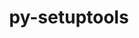 ---
title: "py-setuptools"
layout: cache
categories: [package, develop-2024-01-21]
meta: {"versions": ["59.4.0", "63.4.3", "64.0.0", "68.0.0"], "compilers": ["apple-clang@=15.0.0", "cce@=15.0.1", "gcc@=11.1.0", "gcc@=11.3.0", "gcc@=11.4.0", "gcc@=12.3.0", "gcc@=7.3.1", "gcc@=7.5.0", "gcc@=9.4.0", "oneapi@=2023.2.0"], "oss": ["amzn2", "rhel8", "ubuntu18.04", "ubuntu20.04", "ubuntu22.04", "ventura"], "platforms": ["darwin", "linux"], "targets": ["aarch64", "neoverse_n1", "neoverse_v1", "ppc64le", "x86_64_v3", "zen4"], "stacks": ["aws-isc", "aws-isc-aarch64", "build_systems", "data-vis-sdk", "developer-tools", "e4s", "e4s-aarch64", "e4s-cray-rhel", "e4s-neoverse_v1", "e4s-oneapi", "e4s-power", "e4s-rocm-external", "ml-darwin-aarch64-mps", "ml-linux-x86_64-cpu", "ml-linux-x86_64-cuda", "ml-linux-x86_64-rocm", "radiuss", "root", "tutorial"], "num_specs": 44, "num_specs_by_stack": {"ml-darwin-aarch64-mps": 2, "root": 44, "aws-isc-aarch64": 2, "aws-isc": 1, "e4s-cray-rhel": 2, "radiuss": 4, "build_systems": 1, "developer-tools": 1, "e4s-neoverse_v1": 5, "e4s-power": 5, "data-vis-sdk": 2, "e4s": 6, "e4s-rocm-external": 1, "e4s-oneapi": 4, "e4s-aarch64": 5, "ml-linux-x86_64-cpu": 3, "ml-linux-x86_64-cuda": 3, "ml-linux-x86_64-rocm": 3, "tutorial": 2}}
spec_details: [{"hash": "xfoph5q73ub4e37quh4oel7dwxousrth", "compiler": "apple-clang@=15.0.0", "versions": ["68.0.0"], "os": "ventura", "platform": "darwin", "target": "aarch64", "variants": ["build_system=generic"], "stacks": ["ml-darwin-aarch64-mps", "root"], "size": "-", "tarball": "https://binaries.spack.io/develop-2024-01-21/build_cache/darwin-ventura-aarch64/apple-clang-15.0.0/py-setuptools-68.0.0/darwin-ventura-aarch64-apple-clang-15.0.0-py-setuptools-68.0.0-xfoph5q73ub4e37quh4oel7dwxousrth.spack"}, {"hash": "7wahpqztamh3eysedndcgpbvnd3h4jns", "compiler": "apple-clang@=15.0.0", "versions": ["68.0.0"], "os": "ventura", "platform": "darwin", "target": "aarch64", "variants": ["build_system=generic"], "stacks": ["ml-darwin-aarch64-mps", "root"], "size": "-", "tarball": "https://binaries.spack.io/develop-2024-01-21/build_cache/darwin-ventura-aarch64/apple-clang-15.0.0/py-setuptools-68.0.0/darwin-ventura-aarch64-apple-clang-15.0.0-py-setuptools-68.0.0-7wahpqztamh3eysedndcgpbvnd3h4jns.spack"}, {"hash": "7obpieyrimwpjggltpuu5l3sbbhjt22z", "compiler": "gcc@=7.3.1", "versions": ["68.0.0"], "os": "amzn2", "platform": "linux", "target": "aarch64", "variants": ["build_system=generic"], "stacks": ["root", "aws-isc-aarch64"], "size": "-", "tarball": "https://binaries.spack.io/develop-2024-01-21/build_cache/linux-amzn2-aarch64/gcc-7.3.1/py-setuptools-68.0.0/linux-amzn2-aarch64-gcc-7.3.1-py-setuptools-68.0.0-7obpieyrimwpjggltpuu5l3sbbhjt22z.spack"}, {"hash": "4jiglqge237eoammgzyfgnm4vzw64oh2", "compiler": "gcc@=7.3.1", "versions": ["68.0.0"], "os": "amzn2", "platform": "linux", "target": "neoverse_n1", "variants": ["build_system=generic"], "stacks": ["root", "aws-isc-aarch64"], "size": "-", "tarball": "https://binaries.spack.io/develop-2024-01-21/build_cache/linux-amzn2-neoverse_n1/gcc-7.3.1/py-setuptools-68.0.0/linux-amzn2-neoverse_n1-gcc-7.3.1-py-setuptools-68.0.0-4jiglqge237eoammgzyfgnm4vzw64oh2.spack"}, {"hash": "72ero4bmj2nujkx4nkggxv2thdjffbtg", "compiler": "gcc@=7.3.1", "versions": ["68.0.0"], "os": "amzn2", "platform": "linux", "target": "x86_64_v3", "variants": ["build_system=generic"], "stacks": ["root", "aws-isc"], "size": "-", "tarball": "https://binaries.spack.io/develop-2024-01-21/build_cache/linux-amzn2-x86_64_v3/gcc-7.3.1/py-setuptools-68.0.0/linux-amzn2-x86_64_v3-gcc-7.3.1-py-setuptools-68.0.0-72ero4bmj2nujkx4nkggxv2thdjffbtg.spack"}, {"hash": "dffambuwtnktpa4ywtept5hah23hgpfz", "compiler": "cce@=15.0.1", "versions": ["68.0.0"], "os": "rhel8", "platform": "linux", "target": "zen4", "variants": ["build_system=generic"], "stacks": ["root", "e4s-cray-rhel"], "size": "-", "tarball": "https://binaries.spack.io/develop-2024-01-21/build_cache/linux-rhel8-zen4/cce-15.0.1/py-setuptools-68.0.0/linux-rhel8-zen4-cce-15.0.1-py-setuptools-68.0.0-dffambuwtnktpa4ywtept5hah23hgpfz.spack"}, {"hash": "bwnmj6rjxq4fz34etpenfw6b5zdh2jkp", "compiler": "cce@=15.0.1", "versions": ["68.0.0"], "os": "rhel8", "platform": "linux", "target": "zen4", "variants": ["build_system=generic"], "stacks": ["root", "e4s-cray-rhel"], "size": "-", "tarball": "https://binaries.spack.io/develop-2024-01-21/build_cache/linux-rhel8-zen4/cce-15.0.1/py-setuptools-68.0.0/linux-rhel8-zen4-cce-15.0.1-py-setuptools-68.0.0-bwnmj6rjxq4fz34etpenfw6b5zdh2jkp.spack"}, {"hash": "yzzyujc7ljiox7h5u45pyzks7z4feoop", "compiler": "gcc@=7.5.0", "versions": ["68.0.0"], "os": "ubuntu18.04", "platform": "linux", "target": "x86_64_v3", "variants": ["build_system=generic"], "stacks": ["radiuss", "build_systems", "root"], "size": "-", "tarball": "https://binaries.spack.io/develop-2024-01-21/build_cache/linux-ubuntu18.04-x86_64_v3/gcc-7.5.0/py-setuptools-68.0.0/linux-ubuntu18.04-x86_64_v3-gcc-7.5.0-py-setuptools-68.0.0-yzzyujc7ljiox7h5u45pyzks7z4feoop.spack"}, {"hash": "smttrxcmw72trsmbsurubdv5vc65qywr", "compiler": "gcc@=7.5.0", "versions": ["68.0.0"], "os": "ubuntu18.04", "platform": "linux", "target": "x86_64_v3", "variants": ["build_system=generic"], "stacks": ["radiuss", "root"], "size": "-", "tarball": "https://binaries.spack.io/develop-2024-01-21/build_cache/linux-ubuntu18.04-x86_64_v3/gcc-7.5.0/py-setuptools-68.0.0/linux-ubuntu18.04-x86_64_v3-gcc-7.5.0-py-setuptools-68.0.0-smttrxcmw72trsmbsurubdv5vc65qywr.spack"}, {"hash": "43maus6fgzpagrp3cr46av4puvaaruwk", "compiler": "gcc@=7.5.0", "versions": ["63.4.3"], "os": "ubuntu18.04", "platform": "linux", "target": "x86_64_v3", "variants": ["build_system=generic"], "stacks": ["radiuss", "root"], "size": "-", "tarball": "https://binaries.spack.io/develop-2024-01-21/build_cache/linux-ubuntu18.04-x86_64_v3/gcc-7.5.0/py-setuptools-63.4.3/linux-ubuntu18.04-x86_64_v3-gcc-7.5.0-py-setuptools-63.4.3-43maus6fgzpagrp3cr46av4puvaaruwk.spack"}, {"hash": "scrsem7oglrwfk5ehqdaruf7btnptqsw", "compiler": "gcc@=7.5.0", "versions": ["68.0.0"], "os": "ubuntu18.04", "platform": "linux", "target": "x86_64_v3", "variants": ["build_system=generic"], "stacks": ["developer-tools", "root"], "size": "-", "tarball": "https://binaries.spack.io/develop-2024-01-21/build_cache/linux-ubuntu18.04-x86_64_v3/gcc-7.5.0/py-setuptools-68.0.0/linux-ubuntu18.04-x86_64_v3-gcc-7.5.0-py-setuptools-68.0.0-scrsem7oglrwfk5ehqdaruf7btnptqsw.spack"}, {"hash": "wutchyno64zb6ajruonqd47df4du55hr", "compiler": "gcc@=7.5.0", "versions": ["59.4.0"], "os": "ubuntu18.04", "platform": "linux", "target": "x86_64_v3", "variants": ["build_system=generic"], "stacks": ["radiuss", "root"], "size": "-", "tarball": "https://binaries.spack.io/develop-2024-01-21/build_cache/linux-ubuntu18.04-x86_64_v3/gcc-7.5.0/py-setuptools-59.4.0/linux-ubuntu18.04-x86_64_v3-gcc-7.5.0-py-setuptools-59.4.0-wutchyno64zb6ajruonqd47df4du55hr.spack"}, {"hash": "efzbi3xcseumwqb6mejw6u5uv747jfof", "compiler": "gcc@=11.4.0", "versions": ["68.0.0"], "os": "ubuntu20.04", "platform": "linux", "target": "neoverse_v1", "variants": ["build_system=generic"], "stacks": ["e4s-neoverse_v1", "root"], "size": "-", "tarball": "https://binaries.spack.io/develop-2024-01-21/build_cache/linux-ubuntu20.04-neoverse_v1/gcc-11.4.0/py-setuptools-68.0.0/linux-ubuntu20.04-neoverse_v1-gcc-11.4.0-py-setuptools-68.0.0-efzbi3xcseumwqb6mejw6u5uv747jfof.spack"}, {"hash": "nrofydrod5nwkd235sbxwn4sxqyqtbgx", "compiler": "gcc@=11.4.0", "versions": ["63.4.3"], "os": "ubuntu20.04", "platform": "linux", "target": "neoverse_v1", "variants": ["build_system=generic"], "stacks": ["e4s-neoverse_v1", "root"], "size": "-", "tarball": "https://binaries.spack.io/develop-2024-01-21/build_cache/linux-ubuntu20.04-neoverse_v1/gcc-11.4.0/py-setuptools-63.4.3/linux-ubuntu20.04-neoverse_v1-gcc-11.4.0-py-setuptools-63.4.3-nrofydrod5nwkd235sbxwn4sxqyqtbgx.spack"}, {"hash": "ynigzkv3visye4ngcgbqshj7emv7t77q", "compiler": "gcc@=11.4.0", "versions": ["68.0.0"], "os": "ubuntu20.04", "platform": "linux", "target": "neoverse_v1", "variants": ["build_system=generic"], "stacks": ["e4s-neoverse_v1", "root"], "size": "-", "tarball": "https://binaries.spack.io/develop-2024-01-21/build_cache/linux-ubuntu20.04-neoverse_v1/gcc-11.4.0/py-setuptools-68.0.0/linux-ubuntu20.04-neoverse_v1-gcc-11.4.0-py-setuptools-68.0.0-ynigzkv3visye4ngcgbqshj7emv7t77q.spack"}, {"hash": "3jqdkwnmognxynp2wwplzemfca6g7pkr", "compiler": "gcc@=11.4.0", "versions": ["59.4.0"], "os": "ubuntu20.04", "platform": "linux", "target": "neoverse_v1", "variants": ["build_system=generic"], "stacks": ["e4s-neoverse_v1", "root"], "size": "-", "tarball": "https://binaries.spack.io/develop-2024-01-21/build_cache/linux-ubuntu20.04-neoverse_v1/gcc-11.4.0/py-setuptools-59.4.0/linux-ubuntu20.04-neoverse_v1-gcc-11.4.0-py-setuptools-59.4.0-3jqdkwnmognxynp2wwplzemfca6g7pkr.spack"}, {"hash": "li2ilz7veghqfaij3ezltniynkpanyff", "compiler": "gcc@=11.4.0", "versions": ["64.0.0"], "os": "ubuntu20.04", "platform": "linux", "target": "neoverse_v1", "variants": ["build_system=generic"], "stacks": ["e4s-neoverse_v1", "root"], "size": "-", "tarball": "https://binaries.spack.io/develop-2024-01-21/build_cache/linux-ubuntu20.04-neoverse_v1/gcc-11.4.0/py-setuptools-64.0.0/linux-ubuntu20.04-neoverse_v1-gcc-11.4.0-py-setuptools-64.0.0-li2ilz7veghqfaij3ezltniynkpanyff.spack"}, {"hash": "nksspjilvqovvfm3zzzhtfccgk2sxurs", "compiler": "gcc@=9.4.0", "versions": ["68.0.0"], "os": "ubuntu20.04", "platform": "linux", "target": "ppc64le", "variants": ["build_system=generic"], "stacks": ["e4s-power", "root"], "size": "-", "tarball": "https://binaries.spack.io/develop-2024-01-21/build_cache/linux-ubuntu20.04-ppc64le/gcc-9.4.0/py-setuptools-68.0.0/linux-ubuntu20.04-ppc64le-gcc-9.4.0-py-setuptools-68.0.0-nksspjilvqovvfm3zzzhtfccgk2sxurs.spack"}, {"hash": "7w34h23dbmzwtcnq5kbut3jvi7uvbhtf", "compiler": "gcc@=9.4.0", "versions": ["63.4.3"], "os": "ubuntu20.04", "platform": "linux", "target": "ppc64le", "variants": ["build_system=generic"], "stacks": ["e4s-power", "root"], "size": "-", "tarball": "https://binaries.spack.io/develop-2024-01-21/build_cache/linux-ubuntu20.04-ppc64le/gcc-9.4.0/py-setuptools-63.4.3/linux-ubuntu20.04-ppc64le-gcc-9.4.0-py-setuptools-63.4.3-7w34h23dbmzwtcnq5kbut3jvi7uvbhtf.spack"}, {"hash": "efidyryyp363wxl4p3u3wpzqgiv3k2hz", "compiler": "gcc@=9.4.0", "versions": ["68.0.0"], "os": "ubuntu20.04", "platform": "linux", "target": "ppc64le", "variants": ["build_system=generic"], "stacks": ["e4s-power", "root"], "size": "-", "tarball": "https://binaries.spack.io/develop-2024-01-21/build_cache/linux-ubuntu20.04-ppc64le/gcc-9.4.0/py-setuptools-68.0.0/linux-ubuntu20.04-ppc64le-gcc-9.4.0-py-setuptools-68.0.0-efidyryyp363wxl4p3u3wpzqgiv3k2hz.spack"}, {"hash": "u6g3xxpp4t2mkrhkodj5ln6zcxc4zmg2", "compiler": "gcc@=9.4.0", "versions": ["59.4.0"], "os": "ubuntu20.04", "platform": "linux", "target": "ppc64le", "variants": ["build_system=generic"], "stacks": ["e4s-power", "root"], "size": "-", "tarball": "https://binaries.spack.io/develop-2024-01-21/build_cache/linux-ubuntu20.04-ppc64le/gcc-9.4.0/py-setuptools-59.4.0/linux-ubuntu20.04-ppc64le-gcc-9.4.0-py-setuptools-59.4.0-u6g3xxpp4t2mkrhkodj5ln6zcxc4zmg2.spack"}, {"hash": "e3hh2pmw6arpnovkgg5xhssjbqknq3u3", "compiler": "gcc@=9.4.0", "versions": ["64.0.0"], "os": "ubuntu20.04", "platform": "linux", "target": "ppc64le", "variants": ["build_system=generic"], "stacks": ["e4s-power", "root"], "size": "-", "tarball": "https://binaries.spack.io/develop-2024-01-21/build_cache/linux-ubuntu20.04-ppc64le/gcc-9.4.0/py-setuptools-64.0.0/linux-ubuntu20.04-ppc64le-gcc-9.4.0-py-setuptools-64.0.0-e3hh2pmw6arpnovkgg5xhssjbqknq3u3.spack"}, {"hash": "kc7vd2o2z7hdfemkfeqbj2i7d4cb37qg", "compiler": "gcc@=11.1.0", "versions": ["68.0.0"], "os": "ubuntu20.04", "platform": "linux", "target": "x86_64_v3", "variants": ["build_system=generic"], "stacks": ["data-vis-sdk", "root"], "size": "-", "tarball": "https://binaries.spack.io/develop-2024-01-21/build_cache/linux-ubuntu20.04-x86_64_v3/gcc-11.1.0/py-setuptools-68.0.0/linux-ubuntu20.04-x86_64_v3-gcc-11.1.0-py-setuptools-68.0.0-kc7vd2o2z7hdfemkfeqbj2i7d4cb37qg.spack"}, {"hash": "dwuvmv6xqhztosemqlzdpglkltv3uldr", "compiler": "gcc@=11.1.0", "versions": ["63.4.3"], "os": "ubuntu20.04", "platform": "linux", "target": "x86_64_v3", "variants": ["build_system=generic"], "stacks": ["data-vis-sdk", "root"], "size": "-", "tarball": "https://binaries.spack.io/develop-2024-01-21/build_cache/linux-ubuntu20.04-x86_64_v3/gcc-11.1.0/py-setuptools-63.4.3/linux-ubuntu20.04-x86_64_v3-gcc-11.1.0-py-setuptools-63.4.3-dwuvmv6xqhztosemqlzdpglkltv3uldr.spack"}, {"hash": "bdiv5ermlhnbjhwgibklsvq2zxm3ffmw", "compiler": "gcc@=11.4.0", "versions": ["63.4.3"], "os": "ubuntu20.04", "platform": "linux", "target": "x86_64_v3", "variants": ["build_system=generic"], "stacks": ["e4s", "root"], "size": "-", "tarball": "https://binaries.spack.io/develop-2024-01-21/build_cache/linux-ubuntu20.04-x86_64_v3/gcc-11.4.0/py-setuptools-63.4.3/linux-ubuntu20.04-x86_64_v3-gcc-11.4.0-py-setuptools-63.4.3-bdiv5ermlhnbjhwgibklsvq2zxm3ffmw.spack"}, {"hash": "lyqwfr4wkapv3b3ztlhjfl5ap3p6piqc", "compiler": "gcc@=11.4.0", "versions": ["68.0.0"], "os": "ubuntu20.04", "platform": "linux", "target": "x86_64_v3", "variants": ["build_system=generic"], "stacks": ["e4s-rocm-external", "root", "e4s"], "size": "-", "tarball": "https://binaries.spack.io/develop-2024-01-21/build_cache/linux-ubuntu20.04-x86_64_v3/gcc-11.4.0/py-setuptools-68.0.0/linux-ubuntu20.04-x86_64_v3-gcc-11.4.0-py-setuptools-68.0.0-lyqwfr4wkapv3b3ztlhjfl5ap3p6piqc.spack"}, {"hash": "yuv6bokh7enylekca6mclu2rlq2qfe75", "compiler": "gcc@=11.4.0", "versions": ["63.4.3"], "os": "ubuntu20.04", "platform": "linux", "target": "x86_64_v3", "variants": ["build_system=generic"], "stacks": ["e4s", "root"], "size": "-", "tarball": "https://binaries.spack.io/develop-2024-01-21/build_cache/linux-ubuntu20.04-x86_64_v3/gcc-11.4.0/py-setuptools-63.4.3/linux-ubuntu20.04-x86_64_v3-gcc-11.4.0-py-setuptools-63.4.3-yuv6bokh7enylekca6mclu2rlq2qfe75.spack"}, {"hash": "vfpu3rtvbshu66k45cr22owzx4gbosr3", "compiler": "gcc@=11.4.0", "versions": ["68.0.0"], "os": "ubuntu20.04", "platform": "linux", "target": "x86_64_v3", "variants": ["build_system=generic"], "stacks": ["e4s", "root"], "size": "-", "tarball": "https://binaries.spack.io/develop-2024-01-21/build_cache/linux-ubuntu20.04-x86_64_v3/gcc-11.4.0/py-setuptools-68.0.0/linux-ubuntu20.04-x86_64_v3-gcc-11.4.0-py-setuptools-68.0.0-vfpu3rtvbshu66k45cr22owzx4gbosr3.spack"}, {"hash": "uhejpz36rvxvaeuijcodwfre3jesjspg", "compiler": "gcc@=11.4.0", "versions": ["59.4.0"], "os": "ubuntu20.04", "platform": "linux", "target": "x86_64_v3", "variants": ["build_system=generic"], "stacks": ["e4s", "root"], "size": "-", "tarball": "https://binaries.spack.io/develop-2024-01-21/build_cache/linux-ubuntu20.04-x86_64_v3/gcc-11.4.0/py-setuptools-59.4.0/linux-ubuntu20.04-x86_64_v3-gcc-11.4.0-py-setuptools-59.4.0-uhejpz36rvxvaeuijcodwfre3jesjspg.spack"}, {"hash": "45sgrftaqbo5nfbx6mk5dgdlmjbz4bpg", "compiler": "gcc@=11.4.0", "versions": ["64.0.0"], "os": "ubuntu20.04", "platform": "linux", "target": "x86_64_v3", "variants": ["build_system=generic"], "stacks": ["e4s", "root"], "size": "-", "tarball": "https://binaries.spack.io/develop-2024-01-21/build_cache/linux-ubuntu20.04-x86_64_v3/gcc-11.4.0/py-setuptools-64.0.0/linux-ubuntu20.04-x86_64_v3-gcc-11.4.0-py-setuptools-64.0.0-45sgrftaqbo5nfbx6mk5dgdlmjbz4bpg.spack"}, {"hash": "s5au4egwbcxu2zqa2xev76f62huxuvjd", "compiler": "oneapi@=2023.2.0", "versions": ["68.0.0"], "os": "ubuntu20.04", "platform": "linux", "target": "x86_64_v3", "variants": ["build_system=generic"], "stacks": ["e4s-oneapi", "root"], "size": "-", "tarball": "https://binaries.spack.io/develop-2024-01-21/build_cache/linux-ubuntu20.04-x86_64_v3/oneapi-2023.2.0/py-setuptools-68.0.0/linux-ubuntu20.04-x86_64_v3-oneapi-2023.2.0-py-setuptools-68.0.0-s5au4egwbcxu2zqa2xev76f62huxuvjd.spack"}, {"hash": "2lhnjrlu2dy7lt6fixpt2i5qkm4w4xtk", "compiler": "oneapi@=2023.2.0", "versions": ["63.4.3"], "os": "ubuntu20.04", "platform": "linux", "target": "x86_64_v3", "variants": ["build_system=generic"], "stacks": ["e4s-oneapi", "root"], "size": "-", "tarball": "https://binaries.spack.io/develop-2024-01-21/build_cache/linux-ubuntu20.04-x86_64_v3/oneapi-2023.2.0/py-setuptools-63.4.3/linux-ubuntu20.04-x86_64_v3-oneapi-2023.2.0-py-setuptools-63.4.3-2lhnjrlu2dy7lt6fixpt2i5qkm4w4xtk.spack"}, {"hash": "zzifymvkcxuzn62ove6ah6hmb4l37tqf", "compiler": "oneapi@=2023.2.0", "versions": ["68.0.0"], "os": "ubuntu20.04", "platform": "linux", "target": "x86_64_v3", "variants": ["build_system=generic"], "stacks": ["e4s-oneapi", "root"], "size": "-", "tarball": "https://binaries.spack.io/develop-2024-01-21/build_cache/linux-ubuntu20.04-x86_64_v3/oneapi-2023.2.0/py-setuptools-68.0.0/linux-ubuntu20.04-x86_64_v3-oneapi-2023.2.0-py-setuptools-68.0.0-zzifymvkcxuzn62ove6ah6hmb4l37tqf.spack"}, {"hash": "nnqzlkcenxv7phbbsqsmhhknuj44mcwk", "compiler": "oneapi@=2023.2.0", "versions": ["59.4.0"], "os": "ubuntu20.04", "platform": "linux", "target": "x86_64_v3", "variants": ["build_system=generic"], "stacks": ["e4s-oneapi", "root"], "size": "-", "tarball": "https://binaries.spack.io/develop-2024-01-21/build_cache/linux-ubuntu20.04-x86_64_v3/oneapi-2023.2.0/py-setuptools-59.4.0/linux-ubuntu20.04-x86_64_v3-oneapi-2023.2.0-py-setuptools-59.4.0-nnqzlkcenxv7phbbsqsmhhknuj44mcwk.spack"}, {"hash": "hiwcocmkt3ghgwp7bpqmboabdbymfvv3", "compiler": "gcc@=11.4.0", "versions": ["68.0.0"], "os": "ubuntu22.04", "platform": "linux", "target": "aarch64", "variants": ["build_system=generic"], "stacks": ["root", "e4s-aarch64"], "size": "-", "tarball": "https://binaries.spack.io/develop-2024-01-21/build_cache/linux-ubuntu22.04-aarch64/gcc-11.4.0/py-setuptools-68.0.0/linux-ubuntu22.04-aarch64-gcc-11.4.0-py-setuptools-68.0.0-hiwcocmkt3ghgwp7bpqmboabdbymfvv3.spack"}, {"hash": "tghdqlgatyqql5fki5ftskqyiyylmvki", "compiler": "gcc@=11.4.0", "versions": ["63.4.3"], "os": "ubuntu22.04", "platform": "linux", "target": "aarch64", "variants": ["build_system=generic"], "stacks": ["root", "e4s-aarch64"], "size": "-", "tarball": "https://binaries.spack.io/develop-2024-01-21/build_cache/linux-ubuntu22.04-aarch64/gcc-11.4.0/py-setuptools-63.4.3/linux-ubuntu22.04-aarch64-gcc-11.4.0-py-setuptools-63.4.3-tghdqlgatyqql5fki5ftskqyiyylmvki.spack"}, {"hash": "rhd6ipbstyjna6ftql6rgbl72egblfrj", "compiler": "gcc@=11.4.0", "versions": ["68.0.0"], "os": "ubuntu22.04", "platform": "linux", "target": "aarch64", "variants": ["build_system=generic"], "stacks": ["root", "e4s-aarch64"], "size": "-", "tarball": "https://binaries.spack.io/develop-2024-01-21/build_cache/linux-ubuntu22.04-aarch64/gcc-11.4.0/py-setuptools-68.0.0/linux-ubuntu22.04-aarch64-gcc-11.4.0-py-setuptools-68.0.0-rhd6ipbstyjna6ftql6rgbl72egblfrj.spack"}, {"hash": "aqi2cjkkfthpeu57r474fphftejwddyi", "compiler": "gcc@=11.4.0", "versions": ["59.4.0"], "os": "ubuntu22.04", "platform": "linux", "target": "aarch64", "variants": ["build_system=generic"], "stacks": ["root", "e4s-aarch64"], "size": "-", "tarball": "https://binaries.spack.io/develop-2024-01-21/build_cache/linux-ubuntu22.04-aarch64/gcc-11.4.0/py-setuptools-59.4.0/linux-ubuntu22.04-aarch64-gcc-11.4.0-py-setuptools-59.4.0-aqi2cjkkfthpeu57r474fphftejwddyi.spack"}, {"hash": "his4gubbmmx6qgllqfsnmvu7aedocidh", "compiler": "gcc@=11.4.0", "versions": ["64.0.0"], "os": "ubuntu22.04", "platform": "linux", "target": "aarch64", "variants": ["build_system=generic"], "stacks": ["root", "e4s-aarch64"], "size": "-", "tarball": "https://binaries.spack.io/develop-2024-01-21/build_cache/linux-ubuntu22.04-aarch64/gcc-11.4.0/py-setuptools-64.0.0/linux-ubuntu22.04-aarch64-gcc-11.4.0-py-setuptools-64.0.0-his4gubbmmx6qgllqfsnmvu7aedocidh.spack"}, {"hash": "blnekti3ozxjy43m3ejcefz4blsdmbpr", "compiler": "gcc@=11.3.0", "versions": ["63.4.3"], "os": "ubuntu22.04", "platform": "linux", "target": "x86_64_v3", "variants": ["build_system=generic"], "stacks": ["ml-linux-x86_64-cpu", "ml-linux-x86_64-cuda", "ml-linux-x86_64-rocm", "root"], "size": "-", "tarball": "https://binaries.spack.io/develop-2024-01-21/build_cache/linux-ubuntu22.04-x86_64_v3/gcc-11.3.0/py-setuptools-63.4.3/linux-ubuntu22.04-x86_64_v3-gcc-11.3.0-py-setuptools-63.4.3-blnekti3ozxjy43m3ejcefz4blsdmbpr.spack"}, {"hash": "epfhaccccbcyatb7q6qsz2nnjno5xyeu", "compiler": "gcc@=11.3.0", "versions": ["68.0.0"], "os": "ubuntu22.04", "platform": "linux", "target": "x86_64_v3", "variants": ["build_system=generic"], "stacks": ["ml-linux-x86_64-cpu", "ml-linux-x86_64-cuda", "ml-linux-x86_64-rocm", "root"], "size": "-", "tarball": "https://binaries.spack.io/develop-2024-01-21/build_cache/linux-ubuntu22.04-x86_64_v3/gcc-11.3.0/py-setuptools-68.0.0/linux-ubuntu22.04-x86_64_v3-gcc-11.3.0-py-setuptools-68.0.0-epfhaccccbcyatb7q6qsz2nnjno5xyeu.spack"}, {"hash": "julpizeu3s3bwgn7jteqxltd62vu4mcs", "compiler": "gcc@=11.3.0", "versions": ["68.0.0"], "os": "ubuntu22.04", "platform": "linux", "target": "x86_64_v3", "variants": ["build_system=generic"], "stacks": ["ml-linux-x86_64-cpu", "ml-linux-x86_64-cuda", "ml-linux-x86_64-rocm", "root"], "size": "-", "tarball": "https://binaries.spack.io/develop-2024-01-21/build_cache/linux-ubuntu22.04-x86_64_v3/gcc-11.3.0/py-setuptools-68.0.0/linux-ubuntu22.04-x86_64_v3-gcc-11.3.0-py-setuptools-68.0.0-julpizeu3s3bwgn7jteqxltd62vu4mcs.spack"}, {"hash": "5zy4mn2drfwu7yzwwbf4gkswqs4lkk26", "compiler": "gcc@=11.4.0", "versions": ["68.0.0"], "os": "ubuntu22.04", "platform": "linux", "target": "x86_64_v3", "variants": ["build_system=generic"], "stacks": ["tutorial", "root"], "size": "-", "tarball": "https://binaries.spack.io/develop-2024-01-21/build_cache/linux-ubuntu22.04-x86_64_v3/gcc-11.4.0/py-setuptools-68.0.0/linux-ubuntu22.04-x86_64_v3-gcc-11.4.0-py-setuptools-68.0.0-5zy4mn2drfwu7yzwwbf4gkswqs4lkk26.spack"}, {"hash": "oqivthonudox2p3ewfo4mp4uud4naqff", "compiler": "gcc@=12.3.0", "versions": ["68.0.0"], "os": "ubuntu22.04", "platform": "linux", "target": "x86_64_v3", "variants": ["build_system=generic"], "stacks": ["tutorial", "root"], "size": "-", "tarball": "https://binaries.spack.io/develop-2024-01-21/build_cache/linux-ubuntu22.04-x86_64_v3/gcc-12.3.0/py-setuptools-68.0.0/linux-ubuntu22.04-x86_64_v3-gcc-12.3.0-py-setuptools-68.0.0-oqivthonudox2p3ewfo4mp4uud4naqff.spack"}]
---